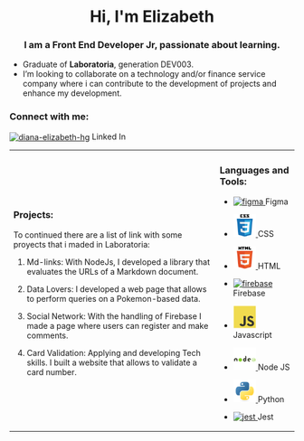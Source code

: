 <h1 align="center">Hi, I'm Elizabeth </h1>
<h3 align="center">I am a Front End Developer Jr, passionate about learning. </h3>

- Graduate of **Laboratoria**, generation DEV003.
- I’m looking to collaborate on a technology and/or finance service company where i can contribute to the development of projects and enhance my development.

<h3 align="left">Connect with me:</h3>
<p align="left"> <a href="https://linkedin.com/in/diana-elizabeth-hg" target="blank"><img align="center" src="https://raw.githubusercontent.com/rahuldkjain/github-profile-readme-generator/master/src/images/icons/Social/linked-in-alt.svg" alt="diana-elizabeth-hg" height="30" width="40" /></a> Linked In
</p>
<table>
<tr>
  <td> <h3 align="left">Projects:</h3>
    <p> To continued there are a list of link with some proyects that i maded in Laboratoria:</p>
      <ol>
        <li> <p>Md-links: With NodeJs, I developed a library that evaluates the URLs of a Markdown document.</p> </li>
         <li> <p>Data Lovers: I developed a web page that allows to perform queries on a Pokemon-based data. </p> </li>
         <li> <p>Social Network: With the handling of Firebase I made a page where users can register and make comments.</p> </li>
         <li> <p> Card Validation: Applying and developing Tech skills. I built a website that allows to validate a card number.</p></li>
      </ol>
  </td>
  <td>
  <h3 align="left">Languages and Tools:</h3>
  <ul>
      <li> <a href="https://www.figma.com/" target="_blank" rel="noreferrer"> <img src="https://www.vectorlogo.zone/logos/figma/figma-icon.svg" alt="figma" width="40" height="40"/> </a> Figma </p> </li>
      <li> <p align="left"> <a href="https://www.w3schools.com/css/" target="_blank" rel="noreferrer"> <img src="https://raw.githubusercontent.com/devicons/devicon/master/icons/css3/css3-original-wordmark.svg" alt="css3" width="40" height="40"/> </a>  CSS </li> 
      <li> <p align="left"> <a href="https://www.w3.org/html/" target="_blank" rel="noreferrer"> <img src="https://raw.githubusercontent.com/devicons/devicon/master/icons/html5/html5-original-wordmark.svg" alt="html5" width="40" height="40"/> </a> HTML  </p> </li> 
      <li> <p align="left"> <a href="https://firebase.google.com/" target="_blank" rel="noreferrer"> <img src="https://www.vectorlogo.zone/logos/firebase/firebase-icon.svg" alt="firebase" width="40" height="40"/> </a> Firebase  </p></li>
      <li> <p align="left"> <a href="https://developer.mozilla.org/en-US/docs/Web/JavaScript" target="_blank" rel="noreferrer"> <img src="https://raw.githubusercontent.com/devicons/devicon/master/icons/javascript/javascript-original.svg" alt="javascript" width="40" height="40"/> </a> Javascript  </p></li>
       <li> <p align="left"> <a href="https://nodejs.org" target="_blank" rel="noreferrer"> <img src="https://raw.githubusercontent.com/devicons/devicon/master/icons/nodejs/nodejs-original-wordmark.svg" alt="nodejs" width="40" height="40"/> </a> Node JS </p> </li>
      <li><p align="left"><a href="https://www.python.org" target="_blank" rel="noreferrer"> <img src="https://raw.githubusercontent.com/devicons/devicon/master/icons/python/python-original.svg" alt="python" width="40" height="40"/> </a> Python </p></li>
      <li> <p align="left"> <a href="https://jestjs.io" target="_blank" rel="noreferrer"> <img src="https://www.vectorlogo.zone/logos/jestjsio/jestjsio-icon.svg" alt="jest" width="40" height="40"/> </a> Jest  </p> </li> 
  </u>
 </td>
 </tr>
</table>
